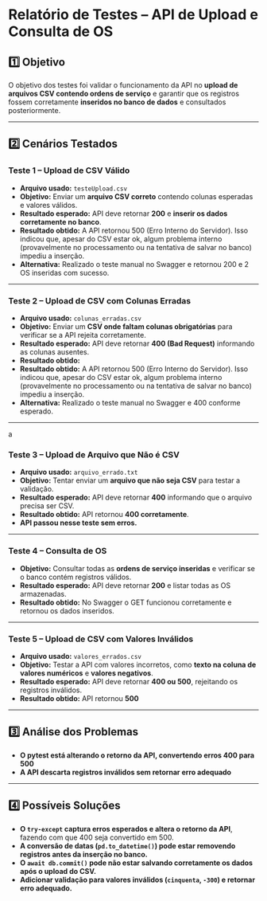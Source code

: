 # **Relatório de Testes – API de Upload e Consulta de OS**

## **1️⃣ Objetivo**
O objetivo dos testes foi validar o funcionamento da API no **upload de arquivos CSV contendo ordens de serviço** e garantir que os registros fossem corretamente **inseridos no banco de dados** e consultados posteriormente.

---

## **2️⃣ Cenários Testados**
### **Teste 1 – Upload de CSV Válido**
- **Arquivo usado:** `testeUpload.csv`
- **Objetivo:** Enviar um **arquivo CSV correto** contendo colunas esperadas e valores válidos.
- **Resultado esperado:** API deve retornar **200** e **inserir os dados corretamente no banco**.
- **Resultado obtido:** A API retornou 500 (Erro Interno do Servidor). Isso indicou que, apesar do CSV estar ok, algum problema interno (provavelmente no processamento ou na tentativa de salvar no banco) impediu a inserção.
- **Alternativa:** Realizado o teste manual no Swagger e retornou 200 e 2 OS inseridas com sucesso.

---

### **Teste 2 – Upload de CSV com Colunas Erradas**
- **Arquivo usado:** `colunas_erradas.csv`
- **Objetivo:** Enviar um **CSV onde faltam colunas obrigatórias** para verificar se a API rejeita corretamente.
- **Resultado esperado:** API deve retornar **400 (Bad Request)** informando as colunas ausentes.
- **Resultado obtido:**
-  **Resultado obtido:** A API retornou 500 (Erro Interno do Servidor). Isso indicou que, apesar do CSV estar ok, algum problema interno (provavelmente no processamento ou na tentativa de salvar no banco) impediu a inserção.
- **Alternativa:** Realizado o teste manual no Swagger e 400 conforme esperado.

---
a
### **Teste 3 – Upload de Arquivo que Não é CSV**
- **Arquivo usado:** `arquivo_errado.txt`
- **Objetivo:** Tentar enviar um **arquivo que não seja CSV** para testar a validação.
- **Resultado esperado:** API deve retornar **400** informando que o arquivo precisa ser CSV.
- **Resultado obtido:** API retornou **400 corretamente**.
- **API passou nesse teste sem erros.**

---

### **Teste 4 – Consulta de OS**
- **Objetivo:** Consultar todas as **ordens de serviço inseridas** e verificar se o banco contém registros válidos.
- **Resultado esperado:** API deve retornar **200** e listar todas as OS armazenadas.
- **Resultado obtido:** No Swagger o GET funcionou corretamente e retornou os dados inseridos.
---

### **Teste 5 – Upload de CSV com Valores Inválidos**
- **Arquivo usado:** `valores_errados.csv`
- **Objetivo:** Testar a API com valores incorretos, como **texto na coluna de valores numéricos** e **valores negativos**.
- **Resultado esperado:** API deve retornar **400 ou 500**, rejeitando os registros inválidos.
- **Resultado obtido:** API retornou **500**
---

## **3️⃣ Análise dos Problemas**
- **O pytest está alterando o retorno da API, convertendo erros 400 para 500**  
- **A API descarta registros inválidos sem retornar erro adequado**  

---

## **4️⃣ Possíveis Soluções**
- **O `try-except` captura erros esperados e altera o retorno da API**, fazendo com que 400 seja convertido em 500.  
- **A conversão de datas (`pd.to_datetime()`) pode estar removendo registros antes da inserção no banco.**  
- **O `await db.commit()` pode não estar salvando corretamente os dados após o upload do CSV.**  
- **Adicionar validação para valores inválidos (`cinquenta`, `-300`) e retornar erro adequado.**  
